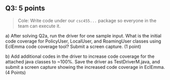 ## Q3: 5 points

> Cole: Write code under our `csc455...` package so everyone in the team can execute it.

a) After solving Q2a, run the driver for one sample input. What is the initial code 
coverage for PolicyUser, LocalUser, and RoamingUser classes using EclEmma code 
coverage tool? Submit a screen capture. (1 point)

b) Add additional codes in the driver to increase code coverage for the attached java
classes to ~100%. Save the driver as TestDriverM.java, and submit a screen capture 
showing the increased code coverage in EclEmma. (4 Points)
